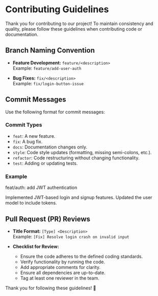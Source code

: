 # Contributing Guidelines

Thank you for contributing to our project! To maintain consistency and quality, please follow these guidelines when contributing code or documentation.

## Branch Naming Convention
- **Feature Development:** `feature/<description>`  
  Example: `feature/add-user-auth`
  
- **Bug Fixes:** `fix/<description>`  
  Example: `fix/login-button-issue`

## Commit Messages
Use the following format for commit messages:

### Commit Types
- `feat`: A new feature.
- `fix`: A bug fix.
- `docs`: Documentation changes only.
- `style`: Code style updates (formatting, missing semi-colons, etc.).
- `refactor`: Code restructuring without changing functionality.
- `test`: Adding or updating tests.

### Example
feat/auth: add JWT authentication

Implemented JWT-based login and signup features. Updated the user model to include tokens.

## Pull Request (PR) Reviews
- **Title Format:** `[Type] <Description>`  
  Example: `[Fix] Resolve login crash on invalid input`
  
- **Checklist for Review:**
  - Ensure the code adheres to the defined coding standards.
  - Verify functionality by running the code.
  - Add appropriate comments for clarity.
  - Ensure all dependencies are up-to-date.
  - Tag at least one reviewer in the team.

Thank you for following these guidelines! 🚀

